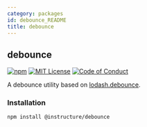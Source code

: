 ```yaml
---
category: packages
id: debounce_README
title: debounce
---
```


## debounce

[![npm][npm]][npm-url]
[![MIT License][license-badge]][license]
[![Code of Conduct][coc-badge]][coc]

A debounce utility based on [lodash.debounce](https://www.npmjs.com/package/lodash.debounce).

### Installation

```sh
npm install @instructure/debounce
```

[npm]: https://img.shields.io/npm/v/@instructure/debounce.svg
[npm-url]: https://npmjs.com/package/@instructure/debounce
[license-badge]: https://img.shields.io/npm/l/instructure-ui.svg?style=flat-square
[license]: https://github.com/instructure/instructure-ui/blob/master/LICENSE
[coc-badge]: https://img.shields.io/badge/code%20of-conduct-ff69b4.svg?style=flat-square
[coc]: https://github.com/instructure/instructure-ui/blob/master/CODE_OF_CONDUCT.md
